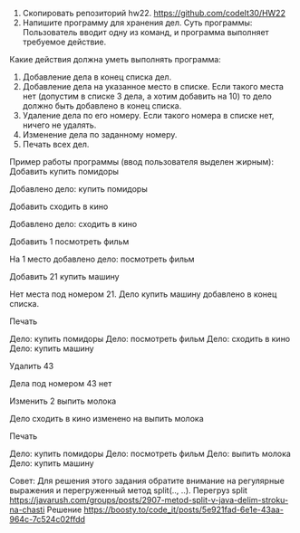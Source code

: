 1. Скопировать репозиторий hw22. https://github.com/codeIt30/HW22
2. Напишите программу для хранения дел. Суть программы:
   Пользователь вводит одну из команд, и программа выполняет требуемое действие.

Какие действия должна уметь выполнять программа:
1. Добавление дела в конец списка дел.
2. Добавление дела на указанное место в списке. Если такого места нет (допустим в списке 3 дела, а хотим добавить на 10) то дело должно быть добавлено в конец списка.
3. Удаление дела по его номеру. Если такого номера в списке нет, ничего не удалять.
4. Изменение дела по заданному номеру.
5. Печать всех дел.

Пример работы программы (ввод пользователя выделен жирным):
Добавить купить помидоры

Добавлено дело: купить помидоры

Добавить сходить в кино

Добавлено дело: сходить в кино

Добавить 1 посмотреть фильм

На 1 место добавлено дело: посмотреть фильм

Добавить 21 купить машину

Нет места под номером 21. Дело купить машину добавлено в конец списка.

Печать

Дело: купить помидоры
Дело: посмотреть фильм
Дело: сходить в кино
Дело: купить машину

Удалить 43

Дела под номером 43 нет

Изменить 2 выпить молока

Дело сходить в кино изменено на выпить молока

Печать

Дело: купить помидоры
Дело: посмотреть фильм
Дело: выпить молока
Дело: купить машину


Совет: Для решения этого задания обратите внимание на регулярные выражения и перегруженный метод split(.., ..).
Перегруз split https://javarush.com/groups/posts/2907-metod-split-v-java-delim-stroku-na-chasti
Решение https://boosty.to/code_it/posts/5e921fad-6e1e-43aa-964c-7c524c02ffdd